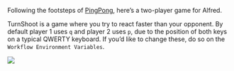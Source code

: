 Following the footsteps of [PingPong](https://github.com/vitorgalvao/alfred-workflows/tree/master/PingPong), here’s a two-player game for Alfred.

TurnShoot is a game where you try to react faster than your opponent. By default player 1 uses `q` and player 2 uses `p`, due to the position of both keys on a typical QWERTY keyboard. If you’d like to change these, do so on the `Workflow Environment Variables`.

![](https://i.imgur.com/wQDrk81.gif)
